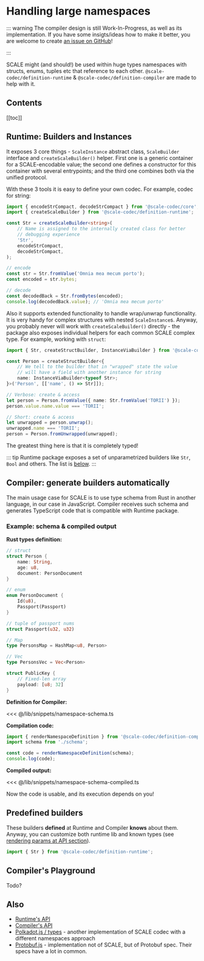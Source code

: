 # Handling large namespaces

::: warning
The compiler design is still Work-In-Progress, as well as its implementation. If you have some insigts/ideas how to make it better, you are welcome to create [an issue on GitHub](https://github.com/soramitsu/scale-codec-js-library/issues)!

:::

<!-- ::: info
This package goes arm-in-arm with `@scale-codec/definition-runtime` library.
::: -->

SCALE might (and should!) be used within huge types namespaces with structs, enums, tuples etc that reference to each other. `@scale-codec/definition-runtime` & `@scale-codec/definition-compiler` are made to help with it.

## Contents

[[toc]]

## Runtime: Builders and Instances

It exposes 3 core things - `ScaleInstance` abstract class, `ScaleBuilder` interface and `createScaleBuilder()` helper. First one is a generic container for a SCALE-encodable value; the second one defines a constructor for this container with several entrypoints; and the third one combines both via the unified protocol.

With these 3 tools it is easy to define your own codec. For example, codec for string:

```ts
import { encodeStrCompact, decodeStrCompact } from '@scale-codec/core';
import { createScaleBuilder } from '@scale-codec/definition-runtime';

const Str = createScaleBuilder<string>(
    // Name is assigned to the internally created class for better
    // debugging experience
    'Str',
    encodeStrCompact,
    decodeStrCompact,
);

// encode
const str = Str.fromValue('Omnia mea mecum porto');
const encoded = str.bytes;

// decode
const decodedBack = Str.fromBytes(encoded);
console.log(decodedBack.value); // 'Omnia mea mecum porto'
```

Also it supports extended functionality to handle wrap/unwrap functionality. It is very handy for complex structures with nested `ScaleInstance`s. Anyway, you probably never will work with `createScaleBuilder()` directly - the package also exposes individual helpers for each common SCALE complex type. For example, working with `struct`:

```ts
import { Str, createStructBuilder, InstanceViaBuilder } from '@scale-codec/definition-runtime';

const Person = createStructBuilder<{
    // We tell to the builder that in "wrapped" state the value
    // will have a field with another instance for string
    name: InstanceViaBuilder<typeof Str>;
}>('Person', [['name', () => Str]]);

// Verbose: create & access
let person = Person.fromValue({ name: Str.fromValue('TORII') });
person.value.name.value === 'TORII';

// Short: create & access
let unwrapped = person.unwrap();
unwrapped.name === 'TORII';
person = Person.fromUnwrapped(unwrapped);
```

The greatest thing here is that it is completely typed!

::: tip
Runtime package exposes a set of unparametrized builders like `Str`, `Bool` and others. The list is [below](#predefined-builders).
:::

## Compiler: generate builders automatically

The main usage case for SCALE is to use type schema from Rust in another language, in our case in JavaScript. Compiler receives such schema and generates TypeScript code that is compatible with Runtime package.

### Example: schema & compiled output

**Rust types definition:**

```rust
// struct
struct Person {
    name: String,
    age: u8,
    document: PersonDocument
}

// enum
enum PersonDocument {
    Id(u8),
    Passport(Passport)
}

// tuple of passport nums
struct Passport(u32, u32)

// Map
type PersonsMap = HashMap<u8, Person>

// Vec
type PersonsVec = Vec<Person>

struct PublicKey {
    // Fixed-len array
    payload: [u8; 32]
}
```

**Definition for Compiler:**

<<< @/lib/snippets/namespace-schema.ts

**Compilation code:**

```ts
import { renderNamespaceDefinition } from '@scale-codec/definition-compiler';
import schema from './schema';

const code = renderNamespaceDefinition(schema);
console.log(code);
```

**Compiled output:**

<<< @/lib/snippets/namespace-schema-compiled.ts

Now the code is usable, and its execution depends on you!

## Predefined builders

<script setup>
import DefaultTypes from './components/DefaultTypes.vue'
</script>

<DefaultTypes />

These builders **defined** at Runtime and Compiler **knows** about them. Anyway, you can customize both runtime lib and known types (see [rendering params at API section](/api/definition-compiler.rendernamespacedefinitionparams.html)).

```ts
import { Str } from '@scale-codec/definition-runtime';
```

## Compiler's Playground

Todo?

## Also

-   [Runtime's API](/api/definition-runtime)
-   [Compiler's API](/api/definition-compiler)
-   [Polkadot.js / types](https://github.com/polkadot-js/api/tree/master/packages/types) - another implementation of SCALE codec with a different namespaces approach
-   [Protobuf.js](https://protobufjs.github.io/protobuf.js/index.html) - implementation not of SCALE, but of Protobuf spec. Their specs have a lot in common.
